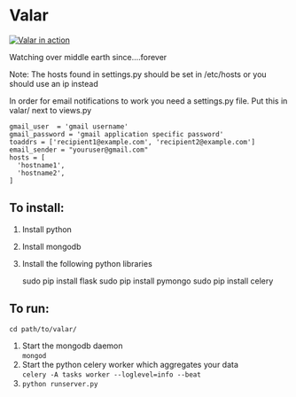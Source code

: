 Valar
=====

[![Valar in action](https://github.com/frodopwns/valar/wiki/valar-thumbnail.png)](https://github.com/frodopwns/valar/wiki/valar.png)

Watching over middle earth since....forever

Note:  The hosts found in settings.py should be set in /etc/hosts or you should use an ip instead

In order for email notifications to work you need a settings.py file.
Put this in valar/ next to views.py

    gmail_user  = 'gmail username'
    gmail_password = 'gmail application specific password'
    toaddrs = ['recipient1@example.com', 'recipient2@example.com']
    email_sender = "youruser@gmail.com"
    hosts = [
      'hostname1',
      'hostname2',
    ]

## To install:

1. Install python
2. Install mongodb
3. Install the following python libraries

    sudo pip install flask
    sudo pip install pymongo
    sudo pip install celery

## To run:

`cd path/to/valar/`

1. Start the mongodb daemon  
`mongod`
2. Start the python celery worker which aggregates your data  
`celery -A tasks worker --loglevel=info --beat`
3. `python runserver.py`

